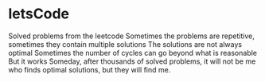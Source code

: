# letsCode
Solved problems from the leetcode
Sometimes the problems are repetitive, sometimes they contain multiple solutions
The solutions are not always optimal
Sometimes the number of cycles can go beyond what is reasonable
But it works
Someday, after thousands of solved problems, it will not be me who finds optimal solutions,
but they will find me.
